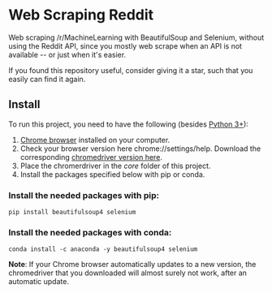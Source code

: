 # Web Scraping Reddit
Web scraping /r/MachineLearning with BeautifulSoup and Selenium, without using the Reddit API, since you mostly web scrape when an API is not available -- or just when it's easier.

If you found this repository useful, consider giving it a star, such that you easily can find it again.

## Install

To run this project, you need to have the following (besides [Python 3+](https://www.python.org/downloads/)):

1. [Chrome browser](https://www.google.com/chrome/) installed on your computer.
2. Check your browser version here chrome://settings/help. Download the corresponding [chromedriver version here](https://chromedriver.chromium.org/downloads).
3. Place the chromerdriver in the *core* folder of this project.
3. Install the packages specified below with pip or conda.

### Install the needed packages with pip:

```
pip install beautifulsoup4 selenium
```

### Install the needed packages with conda:

```
conda install -c anaconda -y beautifulsoup4 selenium
```

**Note**: If your Chrome browser automatically updates to a new version, the chromedriver that you downloaded will almost surely not work, after an automatic update.